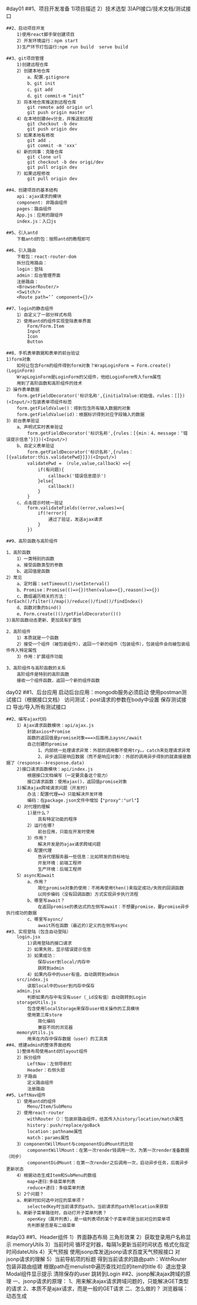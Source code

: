 \#day01 ##1、项目开发准备 1)项目描述 2）技术选型 3)API接口/技术文档/测试接口

```
##2、启动项目开发
    1)使用react脚手架创建项目
    2）开发环境运行：npm start
    3)生产环节打包运行:npm run build  serve build

##3、git项目管理
    1)创建远程仓库
    2）创建本地仓库
        a、配置.gitignore
        b、git init
        c、git add
        d、git commit-m “init”
    3）将本地仓库推送到远程仓库
        git remote add origin url
        git push origin master
    4）在本地创建dev分支，并推送到远程
        git checkout -b dev
        git push origin dev
    5）如果本地有修改
        git add .
        git commit -m 'xxx'
    6）新的同事：克隆仓库
        git clone url
        git checkout -b dev origi/dev
        git pull origin dev
    7）如果远程修改
        git pull origin dev

##4、创建项目的基本结构
    api：ajax请求的模块
    component: 非路由组件
    pages：路由组件
    App.js：应用的跟组件
    index.js：入口js

##5、引入antd
    下载antd的包：按照antd的教程即可

##6、引入路由
    下载包：react-router-dom
    拆分应用路由：
    login：登陆
    admin：后台管理界面
    注册路由：
    <BrowserRouter/>
    <Switch/>
    <Route path=‘’ component={}/>

##7、login的静态组件
    1）自定义了一部分样式布局
    2）使用antd的组件实现登陆表单界面
        Form/Form.Item
        Input
        Icon
        Button

##8、手机表单数据和表单的前台验证
1)form对象
    如何让包含Form的组件得到form对象？WrapLoginForm = Form.create()(LoginForm)
    WrapLoginForm是LoginForm的父组件，他给LoginForm传入form属性
    用到了高阶函数和高阶组件的技术
2）操作表单数据
    form.getFieldDecorator('标识名称',{initialValue:初始值，rules：[]})(<Input/>)包装表单项组件标签
    form.getFieldValue()：得到包含所有输入数据的对象
    form.getFieldValue(id)：根据标识得到对应字段输入的数据
3）前台表单验证
    a、声明式实时表单验证
        form.getFieldDecorator('标识名称',{rules：[{min：4，message：‘错误提示信息’}]})(<Input/>)
    b、自定义表单验证
        form.getFieldDecorator('标识名称',{rules：[{validator:this.validatePwd}]})(<Input/>)
        validatePwd = （rule,value,callback）=>{
            if(有问题){
                callback('错误信息提示')
            }else{
                callback()
            }
        }
    c、点击提示时统一验证
        form.validateFields((error,values)=>{
            if(!error){
                通过了验证，发送ajax请求
            }
        })

##9、高阶函数与高阶组件

1、高阶函数
    1）一类特别的函数
    a、接受函数类型的参数
    b、返回值是函数
2）常见
    a、定时器：setTimeout()/setInterval()
    b、Promise：Promise(()=>{})then(value=>{},reason()=>{})
    c、数组遍历相关的方法：forEach()/filter()/map()/reduce()/find()/findIndex()
    d、函数对象的bind()
    e、Form.create()()/getFieldDecorator()()
3)高阶函数动态更新、更加具有扩展性

2、高阶组件
    1）本质就是一个函数
    2）接受一个组件（被包装组件），返回一个新的组件（包装组件），包装组件会向被包装组件传入特定属性
    3）作用：扩展组件功能

3、高阶组件与高阶函数的关系
    高阶组件是特别的高阶函数
    接收一个组件函数，返回一个新的组件函数
```

day02 ##1、后台应用 启动后台应用：mongodb服务必须启动 使用postman测试接口（根据接口文档） 访问测试：post请求的参数在body中设置 保存测试接口 导出/导入所有测试接口

```
##2、编写ajax代码
    1）Ajax请求函数模块：api/ajax.js
        封装axios+Promise
        函数的返回值是promise对象===>后面用上aysnc/await
        自己创建的promise
            1、内部统一处理请求异常：外部的调用都不使用try。。catch来处理请求异常
            2、异步返回是响应数据（而不是响应对象）：外部的调用异步得到的就直接是数据了（response--》response.data)
    2)接口请求函数模块：api/index.js
        根据接口文档编写（一定要具备这个能力）
        接口请求函数：使用ajax()，返回值promise对象
    3)解决ajax跨域请求问题（开发时)
        办法：配置代理==》只能解决开发环境
        编码：在package.json文件中增加【"proxy":"url"】
    4）对代理的理解
        1)是什么？
            具有特定功能的程序
        2）运行在哪?
            前台应用，只能在开发时使用
        3）作用？
            解决开发是的ajax请求跨域问题
        4）配置代理
            告诉代理服务器一些信息：比如转发的目标地址
            开发环境：前端工程师
            生产环境：后端工程师
    5）async和await
        a、作用？
            简化promise对象的使用：不用再使用then()来指定成功/失败的回调函数
            以同步编码（没有回调函数）方式实现异步执行流程
        b、哪里写await？
            在返回promise的表达式的左侧写await：不想要promise，要promise异步执行成功的数据
        c、哪里写aysnc/
            await所在函数（最近的)定义的左侧写async
##3、实现登陆（包含自动登陆）
    login.jsx
        1)调用登陆的接口请求
        2）如果失败，显示错误提示信息
        3）如果成功：
            保存user到local/内存中
            跳转到admin
        4）如果内存中的user有值，自动跳转到admin
    src/index.js
        读取local中的user到内存中保存
    admin.jsx
        判断如果内存中有没有user（_id没有值）自动跳转到Login
    storageUtils.js
        包含使用localStorage来保存user相关操作的工具模块
        使用第三库store
            简化编码
            兼容不同的浏览器
    memoryUtils.js
        用来在内存中保存数据（user）的工具类
##4、搭建admin的整体界面结构
    1)整体布局使用antd的layout组件
    2）拆分组件
        LeftNav：左侧导航栏
        Header：右侧头部
    3）子路由
        定义路由组件
        注册路由
##5、LeftNav组件
    1）使用antd的组件
        Menu/Item/SubMenu
    2）使用react-router
        withRouter（）：包装非路由组件，给其传入history/location/match属性
        history：push/replace/goBack
        location：pathname属性
        match：params属性
    3）componentWillMount与componentDidMount的比较
        componentWillMount：在第一次render钱调用一次，为第一次render准备数据（同步）
        componentDidMount：在第一次render之后调用一次，启动异步任务，后面异步更新状态
    4）根据动态生成Item和SubMenu的数组
        map+递归:多级菜单列表
        reduce+递归：多级菜单列表
    5）2个问题？
    a、刷新时如何选中对应的菜单项？
        selectedKey时当前请求的path，当前请求的path用location来获取
    b、刷新子菜单路径时，自动打开子菜单列表？
        openKey（展开列表），是一级列表项的某个子菜单项是当前对应的菜单项
        先判断是否是有二级菜单
```

\#day03 ##1、Header组件 1）界面静态布局 三角形效果 2）获取登录用户名称显示 memoryUtils 3）当前时间 循环定时器，每隔1s更新当前时间状态 格式化指定时间dateUtils 4）天气预报 使用jsonp库发送jsonp请求百度天气预报接口 对jsonp请求的理解 5）当前导航项的标题 得到当前请求的路由path：WithRouter包装非路由组建 根据path在menulist中遍历查找对应的item的title 6）退出登录 Modal组件显示提示 清除保存的user 跳转到Login ##2、jsonp解决ajax跨域的原理 一、jsonp请求的原理： 1、用来解决ajax请求跨域问题的，只能解决GET类型的请求 2、本质不是ajax请求，而是一般的GET请求 二、怎么做的？ 浏览器端：动态生成<script>标签来请求后台接口（src就是接口的url） 定义好用于接收响应数据的函数（fn），并将函数名通过请求参数提交给后台(如callback=fn) 服务器端：接收到请求处理产生结果数据后，返回一个函数调用的js代码，并将结果数据作为实参传入函数调用 浏览器端：收到响应自动执行函数调用的js代码，也就执行了提前定义好的回调函数，得到了需要的结果数据

\##day04：category组件 ##1、使用antd组件构建分类列表界面 Card Table Button Icon ##2、接口请求函数 获取一级/二级分类列表 添加分类 更新分类 ##3、异步显示一级分类列表 设计一级分类列表的状态：categorys 异步获取一级分类列表 更新状态，显示 ##4、显示二级分类列表 设计状态：subCategorys/parentId/parentName 显示二级分类列表：根据parentId状态值，异步获取分类列表 setState()的问题： setState()的更新状态是异步更新的，直接读取状态值还是旧的状态值 setState({},[callback]),回调函数是在状态更新且界面更新之后执行，可以获取最新的状态 ##5、更新分类 1）界面 antd组件：Modal，Form，Input 显示/隐藏：showStatus状态为2（显示）/0（隐藏）

```
    2）功能
        父组件(Category)得到子组件(AddForm)的数据(form)
        调用更新分类的接口
        重新获取分类列表
```

\###day05:

```
##1.添加分类
    1)界面
        antd组件：Modal，Form，Select，Input
        显示隐藏功能：showStatus状态为0/1
    2）功能
        父组件(Category)得到子组件(AddForm)的数据（form）
        调用添加分类的接口
        重新获取分类列表
##2.Product整体路由
    1).配置子路由
    ProductHome/ProductDetail/ProductAddUpdate
    <Route>/<Switch>/<Redirect>

    2)匹配路由的逻辑
    默认：逐层匹配 <Route exact path='/product' component={ProductHome} />//为了防止/product/xxx路径在匹配到product后，直接进入到producthome组件，然后再该组件中找xxx路由
    exact属性：完全匹配


##3.分页实现技术（2种）
    1)前台分页
        请求获取数据：一次获取所有的数据
        请求接口：
            不需要指定请求参数：页码（pageNum）和每页数量（pageSize）
            响应数据：所有数据的数组
    2)基于后台的分页
        请求获取数据：每次只获取当前页的数据，翻页时要发请求
        请求接口：
            需要指定请求参数：页码（pageNum）和每页数量（pageSize）
            响应数据：当前页数据的数组+总记录数（total）[(pages：总页数)]
    3)如何选择？
        根据数据的多少来选择---》数据多--后台分页，数据较少--前台分页

##4.ProductHome组件
    1）分页显示
        界面：<Card>/<Table>/Select/Icon/Input/Button
        状态：products/total
        接口请求函数需要的数据：pagNum，pageSize
        异步获取第一页数据显示
            调用分页的接口请求函数，获取到当前页的products和总记录数total
            更新状态：products/total
        翻页：
            绑定翻页的监听，监听回调需要得到的pageNum
            异步获取指定页码的数据显示
    2）搜索分页
        接口请求函数需要的数据：
            pageSize：每页的条目数
            pageNum：当前请求的第几页（从1开始）
            productDesc/productName：searchName 根据商品描述/名称搜索
        状态：searchType/searchName/在用户操作时实时收集数据
        异步搜索显示分页列表
            如果searchName有值，调用搜索的接口请求函数获取数据并更新状态
    3）更新商品的状态
        初始显示：根据product的status属性来显示 status=1/2
        点击切换：
            绑定点击监听
            异步请求更新状态
    4）进入详情页面
        history.push('/product/detail',{products})
    5）进入添加界面
        history.push('/product/addupdate')

##5.ProductDetail组件
    1）读取商品数据，this.props.location.state.product
    2）显示商品信息：<Card>/List
    3）异步显示商品所属分类的名称
        pcategotyId==0：异步获取categoryId的分类名称
        pcategoryId！=0：异步获取pcategoryId/categoryId的分类名称
    4）Promise.all([promise1,promise2])
        返回值是promise
        异步得到的是所有promise的结果的数组
        特点：一次发送多个请求，只有当所有请求都成功，才成功，并得到成功的数据，一旦有一个失败，则都失败
```

\###day06 ##1、ProductAddUpdate 1）基本界面 Card/Form/Input/TextAera/Button FormItem的labe标题和layout 2）分类的级联列表 Cascader的基本使用 异步获取一级分类列表，生成一级分类options 如果当前是更新二级分类的商品，异步获取对应的二级分类列表，生成二级分类options，并添加为对应option的children aysnc函数返回值是一个新promise对象，promise的结果和值由async函数的结果决定 当选择某一个一个分类项时，异步获取对应的二级分类列表，生成二级分类options，并添加为当前option的children 3)表单数据收集和表单验证 ##2、PicturesWall 1)antd组件 Upload/Modal/Icon 根据示例的Demo改造编写 2）上传图片 在上配置接口的path和请求参数名 监视文件状态的改变：上传中/上传完成/删除 在上传成功时，保存好相关信息：name/url 为父组建提供已上传图片文件名数组的方法 3)删除图片 当文件状态变为删除时，调用删除图片的接口删除上传到后台的图片 4）父组件调用子组件对象的方法：使用ref技术 1》创建ref容器：this.pw=React.createRef() 2》将ref容器交给需要获取的标签元素： 3》通过ref容器读取标签元素：this.pw.current

```
        4》另外，可以使用props达到子组件给父组件传值的效果
        假设子组件为Children，父组件为Father
        export default class Children extends Component{
            //假设要把一个子组件变化的状态值table传给父组件
            state={
                table ：[]
            };
            onChange=()=>{
                this.setState({
                    table: newValue
                },()=>this.props.TableValue(this.state.table))//第一种写法：因为setState(arg1,arg2) 括号内的arg1可传入两种参数，
                //一种是对象，一种是函数. arg2为更改state之后的回调方法,arg2可为空.

                //第二种写法只能传newValue的值，因为setState的值是异步的，setState 之后，this.state 不会立即映射为新的值
                //this.props.TableValue(newValue)
            }
            render(){
                return(
                    <div>
                    </div>
                )
            }
        }//子组件的jsx文件代码
        export default class Father extends Component{
            state={
                chidrenValue:[],
            }
            //获取子组件的值的函数
            TableValue=(chidrenValue)=>{
                console.log('chidrenValue',chidrenValue);
                this.setState({
                    chidrenValue
                })  //即可获取到子组件的值
            }
            render(){
                return(
                    <Children TableValue={this.TableValue}/>
                )
            }
        }//父组件的jsx文件代码
```

\###day07

```
##1.RichTextEditor
    1)使用基于react的富文本编辑器插件库：react-draft-wysiwyg
    2)参考库的Demo文档编写
    3)如果还有不确定的，百度搜索，指定相对准确的关键字

##2.完成商品添加与修改功能
    1)收集输入数据
        通过form收集：name/desc/price/pcategotyId/categoryId
        通过ref收集：imgs/detail
        如果是更新收集：_id
        将收集数据封装成product对象
    2)更新商品
        定义添加和更新的接口请求函数
        调用接口请求函数，如果成功并返回商品列表界面
##3.角色管理
    1)角色前台分页显示
    2)添加角色
    3)给指定角色授权
        界面：Tree
        状态：checkeddKeys，根据传入的role的menus进行初始化
        点击OK：通过ref读取到子组件的checkedKeys作为要更新product新的menus
                发送请求更新product
        解决默认勾选不正常的bug：利用组件的componentWillReceiveProps()
```

\###day08 

​	##1、setState()的使用 

​		1）setState(updater,[callback]),

 			updater为返回stateChange对象的函数：(state,props)=>stateChange 

​			接收的state和props被保证为最新的 

​		2）setState(stateChange,[callback])

​				 stateChange为对象， callback是可选的回调函数，在状态更新且界面更新后才执行 

​		3）总结： 

​			对象方式是函数方式的简写方式 

​					如果新状态不依赖于原状态 ===》使用对象方式

​					 如果新状态依赖于原状态 ===》使用函数方式 

​			如果需要在setState()后获取最新的状态数据，在第二个callback函数中读取 

##2、setState()的异步与同步 

​	1）setState()更新状态是异步还是同步？ 

​		a、执行setState()的位置？ 

​			在react控制的回调函数中：生命周期钩子/react事件监听回调 

​			在非react控制的异步回调函数中：定时器回调/原生事件监听回调/promise回调/。。 

​		b、异步或同步？

​			 react相关回调中：异步 

​			其他异步回调中：同步 

​	2）关于异步的setState() 

​		a、多次调用，如何处理？ 

​			setState({}):合并更新一次状态，只调用一次render()更新界面--状态更新和界面更新都合并了 

​			setState(fn):更新多次状态，只调用一次render()更新界面--状态更新没有合并，但界面更新合并了 

​		b、如何得到异步更新后的状态数据？ 在setState()的callback回调函数中 

##3、Component和PureComponent 

​	1）Component存在的问题？ 

​		a、父组件重新render，当前组件也会重新执行render，即使数据没有发生任何变化 

​		b、当前组件setState，也会重新执行render，即使state没有任何变化 

​	2）解决Component存在的问题？ 

​		a、原因：组建的shouldComponentUpdate()默认返回true，即使数据没有任何变化render也会重新执行

​		b、办法1:重写shouldComponentUpdate()，判断如果数据有变化返回true，否则返回false 

​		c、办法2：使用PureCompnent代替Component 

​		d、说明：一般都是用PureCompnen来优化组件性能

   3）PureCompnent的基本原理 

​			a、重写实现shouldComponentUpdate() 

​			b、对组件的新旧state和props中的数据进行浅比较，如果都没有变化，返回false，否则返回true 

​			c、一旦shouldComponentUpdate()返回false不再执行用于更新的render

​	 4）面试题 

​		组件的哪个生命周期钩子能实现组件优化？ 

​		PureCompnent的基本原理？ 

​		区别PureCompnent和Compnent？ 

##4、用户管理 

1）显示用户列表

 2）添加用户

 3）修改用户

 4）删除用户

 ##5、导航菜单权限管理 

1）基本思路（依赖于后台）: 

​		角色：包含所拥有全县的所有菜单项key的数组：menus 

​		用户：包含所属角色的ID：role_id 

​		当前登陆用户：user中已经包含了所属对象role对象 

​		遍历显示菜单项：判断只有当有对应权限的才显示 

2）判断是否有权限的条件？ 

​	a、如果当前用户是admin：可以看到所有的菜单项 

​	b、如果当前item是公开的：配置标识符看菜单项是否是公开的 

​	c、当前用户是否有此item的权限：key有没有在menus中 

​	d、如果当前用户有此item的某个子item的权限：要显示当前item权限